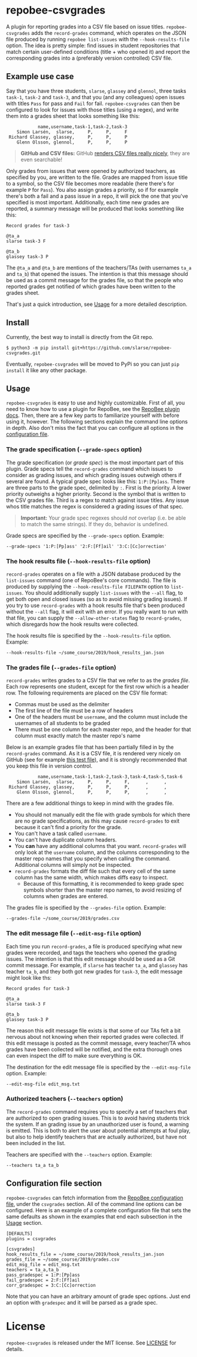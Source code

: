 # repobee-csvgrades
A plugin for reporting grades into a CSV file based on issue titles.
`repobee-csvgrades` adds the `record-grades` command, which operates on the
JSON file produced by running `repobee list-issues` with the
`--hook-results-file` option. The idea is pretty simple: find issues in student
repositories that match certain user-defined conditions (title + who opened it)
and report the corresponding grades into a (preferably version controlled) CSV
file.

## Example use case
Say that you have three students, `slarse`, `glassey` and `glennol`, three tasks
`task-1`, `task-2` and `task-3`, and that you (and any colleagues) open issues
with titles `Pass` for pass and `Fail` for fail. `repobee-csvgrades` can then
be configured to look for issues with those titles (using a regex), and write
them into a grades sheet that looks something like this:

```
            name,username,task-1,task-2,task-3
    Simon Larsén,  slarse,     P,     P,     F
 Richard Glassey, glassey,     P,     P,     P
    Glenn Olsson, glennol,     P,     P,     P
```

> **GitHub and CSV files:** GitHub 
> [renders CSV files really nicely](https://help.github.com/en/articles/rendering-csv-and-tsv-data),
> they are even searchable!

Only grades from issues that were opened by authorized teachers, as specified
by you, are written to the file. Grades are mapped from issue title to a
symbol, so the CSV file becomes more readable (here there's for example `P` for
`Pass`). You also assign grades a priority, so if for example there's both a
fail and a pass issue in a repo, it will pick the one that you've specified is
most important.  Additionally, each time new grades are reported, a summary
message will be produced that looks something like this:

```
Record grades for task-3

@ta_a
slarse task-3 F

@ta_b
glassey task-3 P
```

The `@ta_a` and `@ta_b` are mentions of the teachers/TAs (with usernames `ta_a`
and `ta_b`) that opened the issues. The intention is that this message should be
used as a commit message for the grades file, so that the people who reported
grades get notified of which grades have been written to the grades sheet.

That's just a quick introduction, see [Usage](#usage) for a more detailed
description.

## Install
Currently, the best way to install is directly from the Git repo.

```
$ python3 -m pip install git+https://github.com/slarse/repobee-csvgrades.git
```

Eventually, `repobee-csvgrades` will be moved to PyPi so you can just `pip
install` it like any other package.

## Usage
`repobee-csvgrades` is easy to use and highly customizable. First of all, you
need to know how to use a plugin for RepoBee, see the
[RepoBee plugin docs](https://repobee.readthedocs.io/en/stable/plugins.html).
Then, there are a few key parts to familiarize yourself with before using it,
however. The following sections explain the command line options in depth. Also
don't miss the fact that you can configure all options in the
[configuration file](#configuration-file-section).

### The grade specification (`--grade-specs` option)
The grade specification (or _grade spec_) is the most important part of this
plugin. Grade specs tell the `record-grades` command which issues to consider as
grading issues, and which grading issues outweigh others if several are found. A
typical grade spec looks like this: `1:P:[Pp]ass`. There are three parts to the
grade spec, delimited by `:`. First is the priority. A lower priority outweighs
a higher priority. Second is the symbol that is written to the CSV grades file.
Third is a regex to match against issue titles. Any issue whos title matches the
regex is considered a grading issues of that spec.

> **Important:** Your grade spec regexes should _not_ overlap (i.e. be able to
> match the same strings). If they do, behavior is undefined.

Grade specs are specified by the `--grade-specs` option. Example:

```
--grade-specs '1:P:[Pp]ass' '2:F:[Ff]ail' '3:C:[Cc]orrection'
```

### The hook results file (`--hook-results-file` option)
`record-grades` operates on a file with a JSON database produced by the
`list-issues` command (one of RepoBee's core commands). The file is produced by
supplying the `--hook-results-file FILEPATH` option to `list-issues`. You
should additionally supply `list-issues` with the `--all` flag, to get both open
and closed issues (so as to avoid missing grading issues). If you try to use
`record-grades` with a hook results file that's been produced without the
`--all` flag, it will exit with an error. If you really want to run with that
file, you can supply the `--allow-other-states` flag to `record-grades`, which
disregards how the hook results were collected.

The hook results file is specified by the `--hook-results-file` option. Example:

```
--hook-results-file ~/some_course/2019/hook_results_jan.json
```

### The grades file (`--grades-file` option)
`record-grades` writes grades to a CSV file that we refer to as the _grades
file_. Each row represents one student, except for the first row which is a
header row. The following requirements are placed on the CSV file format:

* Commas must be used as the delimiter
* The first line of the file must be a row of headers
* One of the headers must be `username`, and the column must include the
  usernames of all students to be graded
* There must be one column for each master repo, and the header for that column
  must exactly match the master repo's name

Below is an example grades file that has been partially filled in by the
`record-grades` command. As it is a CSV file, it is rendered very nicely on
GitHub (see for example [this test file](/tests/expected_grades.csv)), and it
is strongly recommended that you keep this file in version control.

```
            name,username,task-1,task-2,task-3,task-4,task-5,task-6
    Simon Larsén,  slarse,     P,     P,     F,      ,      ,      
 Richard Glassey, glassey,     P,     P,     P,      ,      ,      
    Glenn Olsson, glennol,     P,     P,     P,      ,      ,      
```

There are a few additional things to keep in mind with the grades file.

* You should not manually edit the file with grade symbols for which there are
  no grade specifications, as this may cause `record-grades` to exit because it
  can't find a priority for the grade.
* You can't have a task called `username`.
* You can't have duplicate column headers.
* You **can** have any additional columns that you want. `record-grades` will
  only look at the `username` column, and the columns corresponding to the
  master repo names that you specify when calling the command. Additional
  columns will simply not be inspected.
* `record-grades` formats the diff file such that every cell of the same column
  has the same width, which makes diffs easy to inspect.
  - Because of this formatting, it is recommended to keep grade spec symbols
    shorter than the master repo names, to avoid resizing of columns when grades
    are entered.

The grades file is specified by the `--grades-file` option. Example:

```
--grades-file ~/some_course/2019/grades.csv
```

### The edit message file (`--edit-msg-file` option)
Each time you run `record-grades`, a file is produced specifying what new grades
were recorded, and tags the teachers who opened the grading issues. The
intention is that this edit message should be used as a Git commit message. For
example, if `slarse` has teacher `ta_a`, and `glassey` has teacher `ta_b`, and
they both got new grades for `task-3`, the edit message might look like ths:

```
Record grades for task-3

@ta_a
slarse task-3 F

@ta_b
glassey task-3 P
```

The reason this edit message file exists is that some of our TAs felt a bit
nervous about not knowing when their reported grades were collected. If this
edit message is posted as the commit message, every teacher/TA whos grades have
been collected will be notified, and the extra thorough ones can even inspect
the diff to make sure everything is OK.

The destination for the edit message file is specified by the `--edit-msg-file`
option. Example:

```
--edit-msg-file edit_msg.txt
```

### Authorized teachers (`--teachers` option)
The `record-grades` command requires you to specify a set of teachers that are
authorized to open grading issues. This is to avoid having students trick the
system. If an grading issue by an unauthorized user is found, a warning is
emitted. This is both to alert the user about potential attempts at foul play,
but also to help identify teachers that are actually authorized, but have not
been included in the list.

Teachers are specified with the `--teachers` option. Example: 

```
--teachers ta_a ta_b
```

## Configuration file section
`repobee-csvgrades` can fetch information from the
[RepoBee configuration file](https://repobee.readthedocs.io/en/stable/configuration.html#configuration-file),
under the `csvgrades` section. All of the command line options can be
configured. Here is an example of a complete configuration file that sets
the same defaults as shown in the examples that end each subsection in the
[Usage](#usage) section.

```
[DEFAULTS]
plugins = csvgrades

[csvgrades]
hook_results_file = ~/some_course/2019/hook_results_jan.json
grades_file = ~/some_course/2019/grades.csv
edit_msg_file = edit_msg.txt
teachers = ta_a,ta_b
pass_gradespec = 1:P:[Pp]ass
fail_gradespec = 2:F:[Ff]ail
corr_gradespec = 3:C:[Cc]orrection
```

Note that you can have an arbitrary amount of grade spec options. Just end an
option with `gradespec` and it will be parsed as a grade spec.

# License
`repobee-csvgrades` is released under the MIT license. See [LICENSE](LICENSE)
for details.
